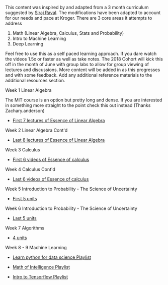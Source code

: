 This content was inspired by and adapted from a 3 month curriculum suggested by [Siraj Raval](https://www.youtube.com/watch?v=Cr6VqTRO1v0). The modifications have been adapted to account for our needs and pace at Kroger. There are 3 core areas it attempts to address

1. Math (Linear Algebra, Calculus, Stats and Probability)
2. Intro to Machine Learning
3. Deep Learning

Feel free to use this as a self paced learning approach. If you dare watch the videos 1.5x or faster as well as take notes. The 2018 Cohort will kick this off in the month of June with group labs to allow for group viewing of lectures and discussions. More content will be added in as this progresses and with some feedback. Add any additional reference materials to the additional resources section.

Week 1 Linear Algebra

The MIT course is an option but pretty long and dense. If you are interested in something more straight to the point check this out instead (Thanks Zachary.anderson)

* [First 7 lectures of Essence of Linear Algebra](https://www.youtube.com/playlist?list=PLZHQObOWTQDPD3MizzM2xVFitgF8hE_ab)


Week 2 Linear Algebra Cont'd

* [Last 8 lectures of Essence of Linear Algebra](https://www.youtube.com/playlist?list=PLZHQObOWTQDPD3MizzM2xVFitgF8hE_ab)


Week 3 Calculus

* [First 6 videos of Essence of calculus](https://www.youtube.com/playlist?list=PLZHQObOWTQDMsr9K-rj53DwVRMYO3t5Yr)


Week 4 Calculus Cont'd

* [Last 6 videos of Essence of calculus](https://courses.edx.org/courses/course-v1:MITx+6.041x_4+1T2017/course/)


Week 5 Introduction to Probability - The Science of Uncertainty

* [First 5 units](https://courses.edx.org/courses/course-v1:MITx+6.041x_4+1T2017/course/)


Week 6 Introduction to Probability - The Science of Uncertainty

* [Last 5 units](https://courses.edx.org/courses/course-v1:MITx+6.041x_4+1T2017/course/)


Week 7 Algorithms

* [4 units](https://courses.edx.org/course_modes/choose/course-v1:PennX+SD3x+2T2017/)


Week 8 - 9 Machine Learning

* [Learn python for data science Playlist](https://www.youtube.com/watch?v=T5pRlIbr6gg&list=PL2-dafEMk2A6QKz1mrk1uIGfHkC1zZ6UU)


* [Math of Intelligence Playlist](https://www.youtube.com/watch?v=xRJCOz3AfYY&list=PL2-dafEMk2A7mu0bSksCGMJEmeddU_H4D)


* [Intro to Tensorflow Playlist](https://www.youtube.com/watch?v=2FmcHiLCwTU&list=PL2-dafEMk2A7EEME489DsI468AB0wQsMV)





